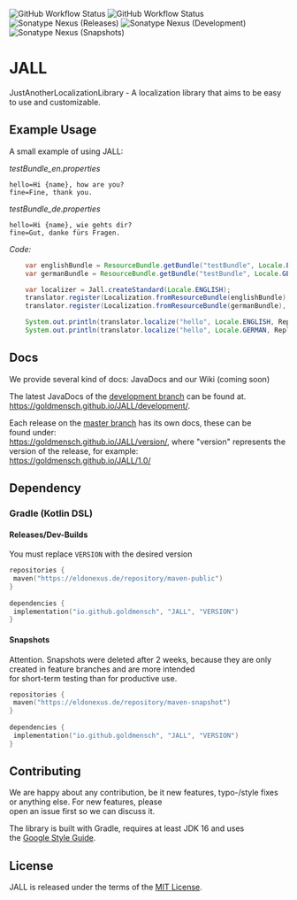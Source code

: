 ![GitHub Workflow Status](https://img.shields.io/github/workflow/status/goldmensch/JALL/Verify%20state?style=for-the-badge&label=Build)
![GitHub Workflow Status](https://img.shields.io/github/workflow/status/goldmensch/JALL/Publish%20to%20Nexus?style=for-the-badge&label=Publish)
![Sonatype Nexus (Releases)](https://img.shields.io/nexus/maven-releases/io.github.goldmensch/JALL?label=Release&logo=Release&server=https%3A%2F%2Feldonexus.de&style=for-the-badge)
![Sonatype Nexus (Development)](https://img.shields.io/nexus/maven-dev/io.github.goldmensch/JALL?label=DEV&logo=Release&server=https%3A%2F%2Feldonexus.de&style=for-the-badge)
![Sonatype Nexus (Snapshots)](https://img.shields.io/nexus/s/io.github.goldmensch/JALL?color=orange&label=Snapshot&server=https%3A%2F%2Feldonexus.de&style=for-the-badge)

# JALL

JustAnotherLocalizationLibrary - A localization library that aims to be easy to use and
customizable.

## Example Usage

A small example of using JALL:

_testBundle_en.properties_
```properties
hello=Hi {name}, how are you?
fine=Fine, thank you.
```

_testBundle_de.properties_
```properties
hello=Hi {name}, wie gehts dir?
fine=Gut, danke fürs Fragen.
```

_Code:_
```java
    var englishBundle = ResourceBundle.getBundle("testBundle", Locale.ENGLISH);
    var germanBundle = ResourceBundle.getBundle("testBundle", Locale.GERMAN);

    var localizer = Jall.createStandard(Locale.ENGLISH);
    translator.register(Localization.fromResourceBundle(englishBundle), false);
    translator.register(Localization.fromResourceBundle(germanBundle), false);

    System.out.println(translator.localize("hello", Locale.ENGLISH, Replacement.create("name", "Jeff")));
    System.out.println(translator.localize("hello", Locale.GERMAN, Replacement.create("name", "Jeff")));
```

## Docs

We provide several kind of docs: JavaDocs and our Wiki (coming soon)

The latest JavaDocs of the [development branch](https://github.com/Goldmensch/JALL/tree/development)
can be found at.  
https://goldmensch.github.io/JALL/development/.

Each release on the [master branch](https://github.com/Goldmensch/JALL/tree/masster) has its own
docs, these can be  
found under:  
https://goldmensch.github.io/JALL/version/, where "version" represents the version of the release,
for example:  
https://goldmensch.github.io/JALL/1.0/

## Dependency

### Gradle (Kotlin DSL)

#### Releases/Dev-Builds

You must replace `VERSION` with the desired version

```kotlin  
repositories {  
 maven("https://eldonexus.de/repository/maven-public")
}  
  
dependencies {  
 implementation("io.github.goldmensch", "JALL", "VERSION")
}  
```  

#### Snapshots

Attention. Snapshots were deleted after 2 weeks, because they are only created in feature branches
and are more intended  
for short-term testing than for productive use.

```kotlin  
repositories {  
 maven("https://eldonexus.de/repository/maven-snapshot")
}  
  
dependencies {  
 implementation("io.github.goldmensch", "JALL", "VERSION")
}  
```  

## Contributing

We are happy about any contribution, be it new features, typo-/style fixes or anything else. For new
features, please  
open an issue first so we can discuss it.

The library is built with Gradle, requires at least JDK 16 and uses  
the [Google Style Guide](https://google.github.io/styleguide/javaguide.html).

## License

JALL is released under the terms of
the [MIT License](https://github.com/Goldmensch/JALL/blob/master/LICENSE).
